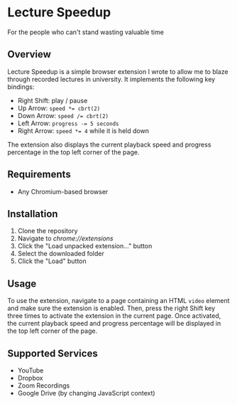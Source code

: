 # Lecture Speedup

For the people who can't stand wasting valuable time

## Overview

Lecture Speedup is a simple browser extension I wrote to allow me to blaze through recorded lectures in university. It implements the following key bindings:

- Right Shift: play / pause
- Up Arrow: `speed *= cbrt(2)`
- Down Arrow: `speed /= cbrt(2)`
- Left Arrow: `progress -= 5 seconds`
- Right Arrow: `speed *= 4` while it is held down

The extension also displays the current playback speed and progress percentage in the top left corner of the page.

## Requirements

- Any Chromium-based browser

## Installation

1. Clone the repository
2. Navigate to _chrome://extensions_
3. Click the "Load unpacked extension..." button
4. Select the downloaded folder
5. Click the "Load" button

## Usage

To use the extension, navigate to a page containing an HTML `video` element and make sure the extension is enabled. Then, press the right Shift key three times to activate the extension in the current page. Once activated, the current playback speed and progress percentage will be displayed in the top left corner of the page.

## Supported Services

- YouTube
- Dropbox
- Zoom Recordings
- Google Drive (by changing JavaScript context)
